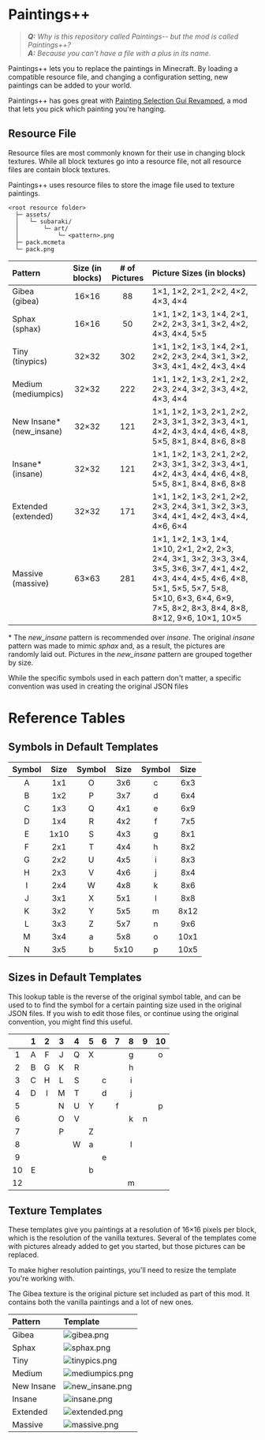 # Paintings++

> _**Q:** Why is this repository called Paintings-- but the mod is called Paintings++?_<br>
> _**A:** Because you can't have a file with a plus in its name._

Paintings++ lets you to replace the paintings in Minecraft. By loading a compatible resource file, and changing a configuration setting, new paintings can be added to your world.

Paintings++ has goes great with [Painting Selection Gui Revamped](https://mods.curse.com/mc-mods/minecraft/252043-painting-selection-gui-revamped), a mod that lets you pick which painting you're hanging.

## Resource File

Resource files are most commonly known for their use in changing block textures. While all block textures go into a resource file, not all resource files are contain block textures.

Paintings++ uses resource files to store the image file used to texture paintings.

```
<root resource folder>
  ├─ assets/
  │   └─ subaraki/
  │       └─ art/
  │           └─ <pattern>.png
  ├─ pack.mcmeta
  └─ pack.png
```

| Pattern                     | Size (in blocks) | # of Pictures | Picture Sizes (in blocks)                                                                                                                                                                                                                                                                                                                                                                                                                                   |
| :-------------------------- | :--------------: | :-----------: | :---------------------------------------------------------------------------------------------------------------------------------------------------------------------------------------------------------------------------------------------------------------------------------------------------------------------------------------------------------------------------------------------------------------------------------------------------------- |
| Gibea<br>(gibea)            | 16&times;16      | 88            | 1&times;1, 1&times;2, 2&times;1, 2&times;2, 4&times;2, 4&times;3, 4&times;4                                                                                                                                                                                                                                                                                                                                                                                 |
| Sphax<br>(sphax)            | 16&times;16      | 50            | 1&times;1, 1&times;2, 1&times;3, 1&times;4, 2&times;1, 2&times;2, 2&times;3, 3&times;1, 3&times;2, 4&times;2, 4&times;3, 4&times;4, 5&times;5                                                                                                                                                                                                                                                                                                               |
| Tiny<br>(tinypics)          | 32&times;32      | 302           | 1&times;1, 1&times;2, 1&times;3, 1&times;4, 2&times;1, 2&times;2, 2&times;3, 2&times;4, 3&times;1, 3&times;2, 3&times;3, 4&times;1, 4&times;2, 4&times;3, 4&times;4                                                                                                                                                                                                                                                                                         |
| Medium<br>(mediumpics)      | 32&times;32      | 222           | 1&times;1, 1&times;2, 1&times;3, 2&times;1, 2&times;2, 2&times;3, 2&times;4, 3&times;2, 3&times;3, 4&times;2, 4&times;3, 4&times;4                                                                                                                                                                                                                                                                                                                          |
| New Insane*<br>(new_insane) | 32&times;32      | 121           | 1&times;1, 1&times;2, 1&times;3, 2&times;1, 2&times;2, 2&times;3, 3&times;1, 3&times;2, 3&times;3, 4&times;1, 4&times;2, 4&times;3, 4&times;4, 4&times;6, 4&times;8, 5&times;5, 8&times;1, 8&times;4, 8&times;6, 8&times;8                                                                                                                                                                                                                                  |
| Insane*<br>(insane)         | 32&times;32      | 121           | 1&times;1, 1&times;2, 1&times;3, 2&times;1, 2&times;2, 2&times;3, 3&times;1, 3&times;2, 3&times;3, 4&times;1, 4&times;2, 4&times;3, 4&times;4, 4&times;6, 4&times;8, 5&times;5, 8&times;1, 8&times;4, 8&times;6, 8&times;8                                                                                                                                                                                                                                  |
| Extended<br>(extended)      | 32&times;32      | 171           | 1&times;1, 1&times;2, 1&times;3, 2&times;1, 2&times;2, 2&times;3, 2&times;4, 3&times;1, 3&times;2, 3&times;3, 3&times;4, 4&times;1, 4&times;2, 4&times;3, 4&times;4, 4&times;6, 6&times;4                                                                                                                             |
| Massive<br>(massive)        | 63&times;63      | 281           | 1&times;1, 1&times;2, 1&times;3, 1&times;4, 1&times;10, 2&times;1, 2&times;2, 2&times;3, 2&times;4, 3&times;1, 3&times;2, 3&times;3, 3&times;4, 3&times;5, 3&times;6, 3&times;7, 4&times;1, 4&times;2, 4&times;3, 4&times;4, 4&times;5, 4&times;6, 4&times;8, 5&times;1, 5&times;5, 5&times;7, 5&times;8, 5&times;10, 6&times;3, 6&times;4, 6&times;9, 7&times;5, 8&times;2, 8&times;3, 8&times;4, 8&times;8, 8&times;12, 9&times;6, 10&times;1, 10&times;5 |

\* The _new\_insane_ pattern is recommended over _insane_. The original _insane_ pattern was made to mimic _sphax_ and, as a result, the pictures are randomly laid out. Pictures in the _new\_insane_ pattern are grouped together by size.

While the specific symbols used in each pattern don't matter, a specific convention was used in creating the original JSON files

# Reference Tables

## Symbols in Default Templates

| Symbol | Size  | Symbol | Size  | Symbol | Size  |
| :----: | :---: | :----: | :---: | :----: | :---: |
| A      | 1x1   | O      | 3x6   | c      | 6x3   |
| B      | 1x2   | P      | 3x7   | d      | 6x4   |
| C      | 1x3   | Q      | 4x1   | e      | 6x9   |
| D      | 1x4   | R      | 4x2   | f      | 7x5   |
| E      | 1x10  | S      | 4x3   | g      | 8x1   |
| F      | 2x1   | T      | 4x4   | h      | 8x2   |
| G      | 2x2   | U      | 4x5   | i      | 8x3   |
| H      | 2x3   | V      | 4x6   | j      | 8x4   |
| I      | 2x4   | W      | 4x8   | k      | 8x6   |
| J      | 3x1   | X      | 5x1   | l      | 8x8   |
| K      | 3x2   | Y      | 5x5   | m      | 8x12  |
| L      | 3x3   | Z      | 5x7   | n      | 9x6   |
| M      | 3x4   | a      | 5x8   | o      | 10x1  |
| N      | 3x5   | b      | 5x10  | p      | 10x5  |

## Sizes in Default Templates

This lookup table is the reverse of the original symbol table, and can be used to to find the symbol for a certain painting size used in the original JSON files. If you wish to edit those files, or continue using the original convention, you might find this useful.

|       | 1     | 2     | 3     | 4     | 5     | 6     | 7     | 8     | 9     | 10    |
| :---: | :---: | :---: | :---: | :---: | :---: | :---: | :---: | :---: | :---: | :---: |
| 1     | A     | F     | J     | Q     | X     |       |       | g     |       | o     |
| 2     | B     | G     | K     | R     |       |       |       | h     |       |       |
| 3     | C     | H     | L     | S     |       | c     |       | i     |       |       |
| 4     | D     | I     | M     | T     |       | d     |       | j     |       |       |
| 5     |       |       | N     | U     | Y     |       | f     |       |       | p     |
| 6     |       |       | O     | V     |       |       |       | k     | n     |       |
| 7     |       |       | P     |       | Z     |       |       |       |       |       |
| 8     |       |       |       | W     | a     |       |       | l     |       |       |
| 9     |       |       |       |       |       | e     |       |       |       |       |
| 10    | E     |       |       |       | b     |       |       |       |       |       |
| 12    |       |       |       |       |       |       |       | m     |       |       |

## Texture Templates
These templates give you paintings at a resolution of 16&times;16 pixels per block, which is the resolution of the vanilla textures. Several of the templates come with pictures already added to get you started, but those pictures can be replaced.

To make higher resolution paintings, you'll need to resize the template you're working with.

The Gibea texture is the original picture set included as part of this mod. It contains both the vanilla paintings and a lot of new ones.

| Pattern    | Template                                                                                                                                  |
| :--------- | :---------------------------------------------------------------------------------------------------------------------------------------- |
| Gibea      | ![gibea.png](https://github.com/ArtixAllMighty/Paintings--/blob/master/src/main/resources/assets/subaraki/art/gibea.png?raw=true)           |
| Sphax      | ![sphax.png](https://github.com/ArtixAllMighty/Paintings--/blob/master/src/main/resources/assets/subaraki/art/sphax.png?raw=true)           |
| Tiny       | ![tinypics.png](https://github.com/ArtixAllMighty/Paintings--/blob/master/src/main/resources/assets/subaraki/art/tinypics.png?raw=true)     |
| Medium     | ![mediumpics.png](https://github.com/ArtixAllMighty/Paintings--/blob/master/src/main/resources/assets/subaraki/art/mediumpics.png?raw=true) |
| New Insane | ![new_insane.png](https://github.com/ArtixAllMighty/Paintings--/blob/master/src/main/resources/assets/subaraki/art/new_insane.png?raw=true) |
| Insane     | ![insane.png](https://github.com/ArtixAllMighty/Paintings--/blob/master/src/main/resources/assets/subaraki/art/insane.png?raw=true)         |
| Extended    | ![extended.png](https://github.com/ArtixAllMighty/Paintings--/blob/master/src/main/resources/assets/subaraki/art/extended.png?raw=true)     |
| Massive    | ![massive.png](https://github.com/ArtixAllMighty/Paintings--/blob/master/src/main/resources/assets/subaraki/art/massive.png?raw=true)       |
